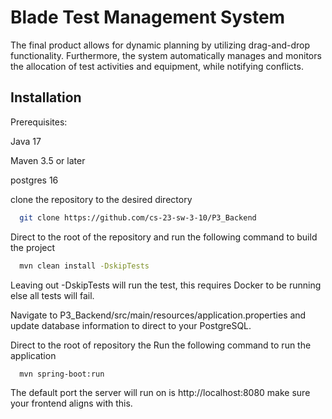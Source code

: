 
# Blade Test Management System

The final product allows for dynamic planning by utilizing drag-and-drop functionality. Furthermore, the system automatically manages and monitors the allocation of test activities and equipment, while notifying conflicts.


## Installation

Prerequisites:

Java 17

Maven 3.5 or later

postgres 16

clone the repository to the desired directory
```bash
  git clone https://github.com/cs-23-sw-3-10/P3_Backend
```
Direct to the root of the repository and run the following command to build the project

```bash
  mvn clean install -DskipTests
```
Leaving out -DskipTests will run the test, this requires Docker to be running else all tests will fail.

Navigate to P3_Backend/src/main/resources/application.properties and update database information to direct to your PostgreSQL.

Direct to the root of repository the Run the following command to run the application

```bash
  mvn spring-boot:run
```

The default port the server will run on is http://localhost:8080 make sure your frontend aligns with this.
